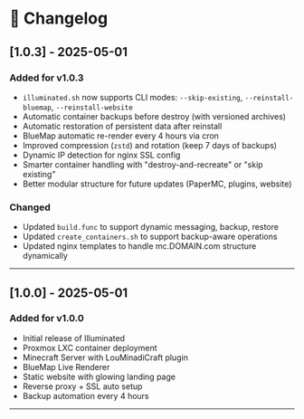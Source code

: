 # 📜 Changelog

## [1.0.3] - 2025-05-01

### Added for v1.0.3

- `illuminated.sh` now supports CLI modes: `--skip-existing`, `--reinstall-bluemap`, `--reinstall-website`
- Automatic container backups before destroy (with versioned archives)
- Automatic restoration of persistent data after reinstall
- BlueMap automatic re-render every 4 hours via cron
- Improved compression (`zstd`) and rotation (keep 7 days of backups)
- Dynamic IP detection for nginx SSL config
- Smarter container handling with "destroy-and-recreate" or "skip existing"
- Better modular structure for future updates (PaperMC, plugins, website)

### Changed

- Updated `build.func` to support dynamic messaging, backup, restore
- Updated `create_containers.sh` to support backup-aware operations
- Updated nginx templates to handle mc.DOMAIN.com structure dynamically

---

## [1.0.0] - 2025-05-01

### Added for v1.0.0

- Initial release of Illuminated
- Proxmox LXC container deployment
- Minecraft Server with LouMinadiCraft plugin
- BlueMap Live Renderer
- Static website with glowing landing page
- Reverse proxy + SSL auto setup
- Backup automation every 4 hours

---
